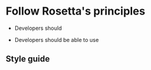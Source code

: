 # Follow Rosetta's principles

* Developers should 

* Developers should be able to use 

## Style guide

